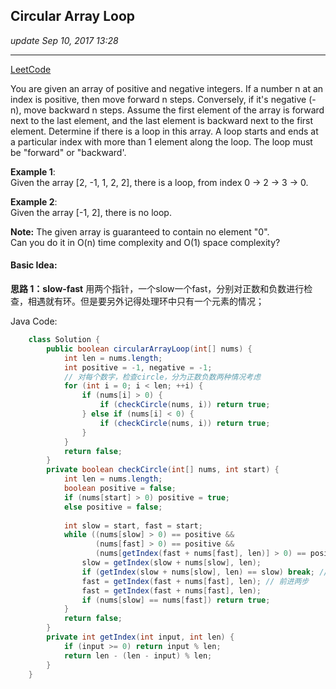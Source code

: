 ## Circular Array Loop
_update Sep 10, 2017  13:28_

---
[LeetCode](https://leetcode.com/problems/circular-array-loop/description/)

You are given an array of positive and negative integers. If a number n at an index is positive, then move forward n steps. Conversely, if it's negative (-n), move backward n steps. Assume the first element of the array is forward next to the last element, and the last element is backward next to the first element. Determine if there is a loop in this array. A loop starts and ends at a particular index with more than 1 element along the loop. The loop must be "forward" or "backward'.

**Example 1**:   
Given the array [2, -1, 1, 2, 2], there is a loop, from index 0 -> 2 -> 3 -> 0.

**Example 2**:   
Given the array [-1, 2], there is no loop.

**Note:** 
The given array is guaranteed to contain no element "0".   
Can you do it in O(n) time complexity and O(1) space complexity?

#### Basic Idea:
**思路 1：slow-fast**
用两个指针，一个slow一个fast，分别对正数和负数进行检查，相遇就有环。但是要另外记得处理环中只有一个元素的情况；  

Java Code:
```java
    class Solution {
        public boolean circularArrayLoop(int[] nums) {
            int len = nums.length;
            int positive = -1, negative = -1;
            // 对每个数字，检查circle，分为正数负数两种情况考虑
            for (int i = 0; i < len; ++i) {
                if (nums[i] > 0) {
                    if (checkCircle(nums, i)) return true;
                } else if (nums[i] < 0) {
                    if (checkCircle(nums, i)) return true;
                }
            }
            return false;
        }
        private boolean checkCircle(int[] nums, int start) {
            int len = nums.length;
            boolean positive = false;
            if (nums[start] > 0) positive = true;
            else positive = false;
            
            int slow = start, fast = start;
            while ((nums[slow] > 0) == positive && 
                   (nums[fast] > 0) == positive &&
                   (nums[getIndex(fast + nums[fast], len)] > 0) == positive) {
                slow = getIndex(slow + nums[slow], len);
                if (getIndex(slow + nums[slow], len) == slow) break; // 检查环中只有一个元素的情况
                fast = getIndex(fast + nums[fast], len); // 前进两步
                fast = getIndex(fast + nums[fast], len);
                if (nums[slow] == nums[fast]) return true;
            }
            return false;
        }
        private int getIndex(int input, int len) {
            if (input >= 0) return input % len;
            return len - (len - input) % len;
        }
    }
```















